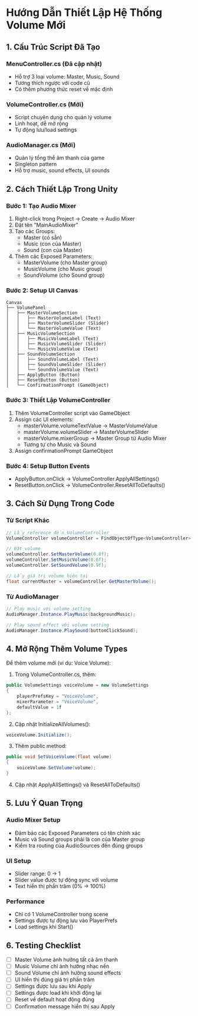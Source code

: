 # Hướng Dẫn Thiết Lập Hệ Thống Volume Mới

## 1. Cấu Trúc Script Đã Tạo

### MenuController.cs (Đã cập nhật)
- Hỗ trợ 3 loại volume: Master, Music, Sound
- Tương thích ngược với code cũ
- Có thêm phương thức reset về mặc định

### VolumeController.cs (Mới)
- Script chuyên dụng cho quản lý volume
- Linh hoạt, dễ mở rộng
- Tự động lưu/load settings

### AudioManager.cs (Mới)
- Quản lý tổng thể âm thanh của game
- Singleton pattern
- Hỗ trợ music, sound effects, UI sounds

## 2. Cách Thiết Lập Trong Unity

### Bước 1: Tạo Audio Mixer
1. Right-click trong Project → Create → Audio Mixer
2. Đặt tên "MainAudioMixer"
3. Tạo các Groups:
   - Master (có sẵn)
   - Music (con của Master)
   - Sound (con của Master)
4. Thêm các Exposed Parameters:
   - MasterVolume (cho Master group)
   - MusicVolume (cho Music group)
   - SoundVolume (cho Sound group)

### Bước 2: Setup UI Canvas
```
Canvas
├── VolumePanel
│   ├── MasterVolumeSection
│   │   ├── MasterVolumeLabel (Text)
│   │   ├── MasterVolumeSlider (Slider)
│   │   └── MasterVolumeValue (Text)
│   ├── MusicVolumeSection
│   │   ├── MusicVolumeLabel (Text)
│   │   ├── MusicVolumeSlider (Slider)
│   │   └── MusicVolumeValue (Text)
│   ├── SoundVolumeSection
│   │   ├── SoundVolumeLabel (Text)
│   │   ├── SoundVolumeSlider (Slider)
│   │   └── SoundVolumeValue (Text)
│   ├── ApplyButton (Button)
│   ├── ResetButton (Button)
│   └── ConfirmationPrompt (GameObject)
```

### Bước 3: Thiết Lập VolumeController
1. Thêm VolumeController script vào GameObject
2. Assign các UI elements:
   - masterVolume.volumeTextValue → MasterVolumeValue
   - masterVolume.volumeSlider → MasterVolumeSlider
   - masterVolume.mixerGroup → Master Group từ Audio Mixer
   - Tương tự cho Music và Sound
3. Assign confirmationPrompt GameObject

### Bước 4: Setup Button Events
- ApplyButton.onClick → VolumeController.ApplyAllSettings()
- ResetButton.onClick → VolumeController.ResetAllToDefaults()

## 3. Cách Sử Dụng Trong Code

### Từ Script Khác
```csharp
// Lấy reference đến VolumeController
VolumeController volumeController = FindObjectOfType<VolumeController>();

// Đặt volume
volumeController.SetMasterVolume(0.8f);
volumeController.SetMusicVolume(0.6f);
volumeController.SetSoundVolume(0.9f);

// Lấy giá trị volume hiện tại
float currentMaster = volumeController.GetMasterVolume();
```

### Từ AudioManager
```csharp
// Play music với volume setting
AudioManager.Instance.PlayMusic(backgroundMusic);

// Play sound effect với volume setting
AudioManager.Instance.PlaySound(buttonClickSound);
```

## 4. Mở Rộng Thêm Volume Types

Để thêm volume mới (ví dụ: Voice Volume):

1. Trong VolumeController.cs, thêm:
```csharp
public VolumeSettings voiceVolume = new VolumeSettings 
{ 
    playerPrefsKey = "VoiceVolume", 
    mixerParameter = "VoiceVolume",
    defaultValue = 1f 
};
```

2. Cập nhật InitializeAllVolumes():
```csharp
voiceVolume.Initialize();
```

3. Thêm public method:
```csharp
public void SetVoiceVolume(float volume)
{
    voiceVolume.SetVolume(volume);
}
```

4. Cập nhật ApplyAllSettings() và ResetAllToDefaults()

## 5. Lưu Ý Quan Trọng

### Audio Mixer Setup
- Đảm bảo các Exposed Parameters có tên chính xác
- Music và Sound groups phải là con của Master group
- Kiểm tra routing của AudioSources đến đúng groups

### UI Setup
- Slider range: 0 → 1
- Slider value được tự động sync với volume
- Text hiển thị phần trăm (0% → 100%)

### Performance
- Chỉ có 1 VolumeController trong scene
- Settings được tự động lưu vào PlayerPrefs
- Load settings khi Start()

## 6. Testing Checklist

- [ ] Master Volume ảnh hưởng tất cả âm thanh
- [ ] Music Volume chỉ ảnh hưởng nhạc nền
- [ ] Sound Volume chỉ ảnh hưởng sound effects
- [ ] UI hiển thị đúng giá trị phần trăm
- [ ] Settings được lưu sau khi Apply
- [ ] Settings được load khi khởi động lại
- [ ] Reset về default hoạt động đúng
- [ ] Confirmation message hiển thị sau Apply
